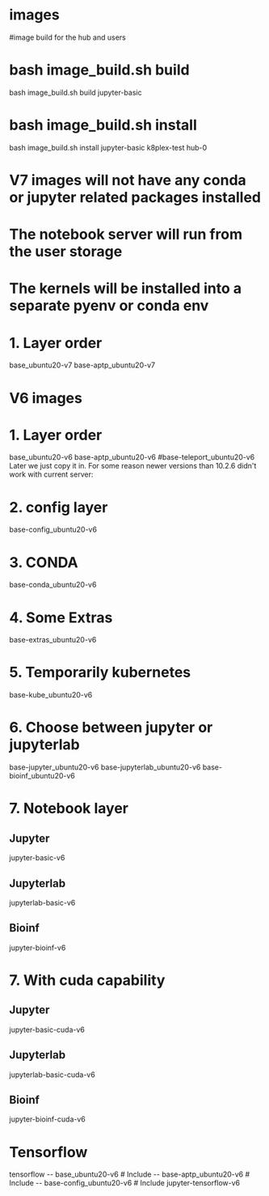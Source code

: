 # images
#image build for the hub and users


# bash image_build.sh build <foldername>
bash image_build.sh build jupyter-basic

# bash image_build.sh install <foldername> <namespace-of-hub> <podname-of-hub>
bash image_build.sh install jupyter-basic k8plex-test hub-0

# V7 images will not have any conda or jupyter related packages installed
# The notebook server will run from the user storage
# The kernels will be installed into a separate pyenv or conda env

# 1. Layer order
base_ubuntu20-v7
base-aptp_ubuntu20-v7

 

# V6 images
# 1. Layer order
base_ubuntu20-v6
base-aptp_ubuntu20-v6
#base-teleport_ubuntu20-v6 Later we just copy it in. For some reason newer versions than 10.2.6 didn't work with current server:

# 2. config layer
base-config_ubuntu20-v6

# 3. CONDA
base-conda_ubuntu20-v6

# 4. Some Extras
base-extras_ubuntu20-v6

# 5. Temporarily kubernetes
base-kube_ubuntu20-v6

# 6. Choose between jupyter or jupyterlab
base-jupyter_ubuntu20-v6
base-jupyterlab_ubuntu20-v6
base-bioinf_ubuntu20-v6

# 7. Notebook layer
## Jupyter
jupyter-basic-v6
## Jupyterlab
jupyterlab-basic-v6
## Bioinf
jupyter-bioinf-v6


# 7. With cuda capability
## Jupyter
jupyter-basic-cuda-v6
## Jupyterlab
jupyterlab-basic-cuda-v6
## Bioinf
jupyter-bioinf-cuda-v6

# Tensorflow
tensorflow
-- base_ubuntu20-v6 # Include
-- base-aptp_ubuntu20-v6  # Include
-- base-config_ubuntu20-v6  # Include
jupyter-tensorflow-v6

